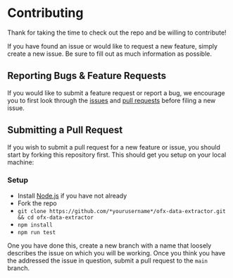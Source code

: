 # Contributing

Thank for taking the time to check out the repo and be willing to contribute!

If you have found an issue or would like to request a new feature, simply create a new issue. Be sure to fill out as much information as possible.

## Reporting Bugs & Feature Requests

If you would like to submit a feature request or report a bug, we encourage you to first look through the [issues](https://github.com/Fabiopf02/ofx-data-extractor/issues) and [pull requests](https://github.com/Fabiopf02/ofx-data-extractor/pulls) before filing a new issue.

## Submitting a Pull Request

If you wish to submit a pull request for a new feature or issue, you should start by forking this repository first. This should get you setup on your local machine:

### Setup

- Install [Node.js](https://nodejs.org/) if you have not already
- Fork the repo
- `git clone https://github.com/*yourusername*/ofx-data-extractor.git && cd ofx-data-extractor`
- `npm install`
- `npm run test`

One you have done this, create a new branch with a name that loosely describes the issue on which you will be working. Once you think you have the addressed the issue in question, submit a pull request to the `main` branch.
